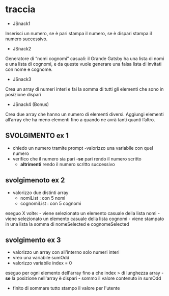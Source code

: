 # traccia

- JSnack1

Inserisci un numero, se è pari stampa il numero, se è dispari stampa il numero successivo.

- JSnack2

Generatore di “nomi cognomi” casuali: il Grande Gatsby ha una lista di nomi e una lista di cognomi, e da queste vuole generare una falsa lista di invitati con nome e cognome.

- JSnack3

Crea un array di numeri interi e fai la somma di tutti gli elementi che sono in posizione dispari

- JSnack4 (Bonus)

Crea due array che hanno un numero di elementi diversi. Aggiungi elementi all’array che ha meno elementi fino a quando ne avrà tanti quanti l’altro.

## SVOLGIMENTO ex 1

- chiedo un numero tramite prompt
  -valorizzo una variabile con quel numero
- verifico che il numero sia pari -**se** pari rendo il numero scritto
  - **altrimenti** rendo il numero scritto successivo

## svolgimenoto ex 2

- valorizzo due distinti array
  - nomiList : con 5 nomi
  - cognomiList : con 5 cognomi

eseguo X volte: - viene selezionato un elemento casuale della lista nomi - viene selezionato un elemento casuale della lista cognomi - viene stampato in una lista la somma di nomeSelected e cognomeSelected

## svolgimento ex 3

- valorizzo un array con all'interno solo numeri interi
- vreo una variabile sumOdd
- valorizzo variabile index = 0

eseguo per ogni elemento dell'array fino a che index > di lunghezza array -**se** la posizione nell'array è dispari - sommo il valore contenuto in sumOdd

- finito di sommare tutto stampo il valore per l'utente
